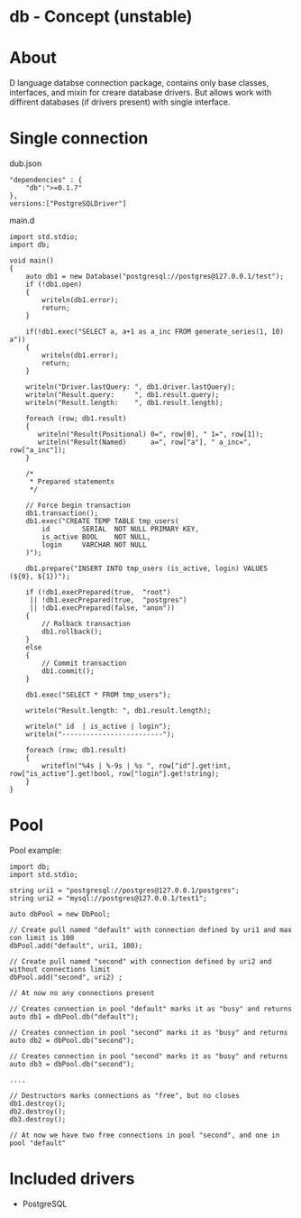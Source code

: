 db - Concept (unstable)
=======================

About
=====
D language databse connection package, contains only base classes, interfaces, and mixin for creare database drivers.
But allows work with diffirent databases (if drivers present) with single interface.

Single connection
=================
dub.json

    "dependencies" : {
        "db":">=0.1.7"
    },
    versions:["PostgreSQLDriver"]

main.d

    import std.stdio;
    import db;

    void main()
    {
        auto db1 = new Database("postgresql://postgres@127.0.0.1/test");
        if (!db1.open)
        {
            writeln(db1.error);
            return;
        }

        if(!db1.exec("SELECT a, a+1 as a_inc FROM generate_series(1, 10) a"))
        {
            writeln(db1.error);
            return;
        }

        writeln("Driver.lastQuery: ", db1.driver.lastQuery);
        writeln("Result.query:     ", db1.result.query);
        writeln("Result.length:    ", db1.result.length);

        foreach (row; db1.result)
        {
           writeln("Result(Positional) 0=", row[0], " 1=", row[1]);
           writeln("Result(Named)      a=", row["a"], " a_inc=", row["a_inc"]);
        }

        /*
         * Prepared statements
         */
        
        // Force begin transaction
        db1.transaction();
        db1.exec("CREATE TEMP TABLE tmp_users(
            id        SERIAL  NOT NULL PRIMARY KEY,
            is_active BOOL    NOT NULL,
            login     VARCHAR NOT NULL
        )");
        
        db1.prepare("INSERT INTO tmp_users (is_active, login) VALUES (${0}, ${1})");
        
        if (!db1.execPrepared(true,  "root")
         || !db1.execPrepared(true,  "postgres")
         || !db1.execPrepared(false, "anon"))
        {
            // Rolback transaction
            db1.rollback();
        }
        else
        {
            // Commit transaction
            db1.commit();
        }
        
        db1.exec("SELECT * FROM tmp_users");

        writeln("Result.length: ", db1.result.length);

        writeln(" id  | is_active | login");
        writeln("-------------------------");

        foreach (row; db1.result)
        {
            writefln("%4s | %-9s | %s ", row["id"].get!int, row["is_active"].get!bool, row["login"].get!string);
        }
    }


Pool
====
Pool example:

    import db;
    import std.stdio;

    string uri1 = "postgresql://postgres@127.0.0.1/postgres";
    string uri2 = "mysql://postgres@127.0.0.1/test1";

    auto dbPool = new DbPool;

    // Create pull named "default" with connection defined by uri1 and max con limit is 100
    dbPool.add("default", uri1, 100);

    // Create pull named "second" with connection defined by uri2 and without connections limit
    dbPool.add("second", uri2) ;

    // At now no any connections present

    // Creates connection in pool "default" marks it as "busy" and returns
    auto db1 = dbPool.db("default");

    // Creates connection in pool "second" marks it as "busy" and returns
    auto db2 = dbPool.db("second");

    // Creates connection in pool "second" marks it as "busy" and returns
    auto db3 = dbPool.db("second");

    ....

    // Destructors marks connections as "free", but no closes
    db1.destroy();
    db2.destroy();
    db3.destroy();

    // At now we have two free connections in pool "second", and one in pool "default"

Included drivers
================

* PostgreSQL

